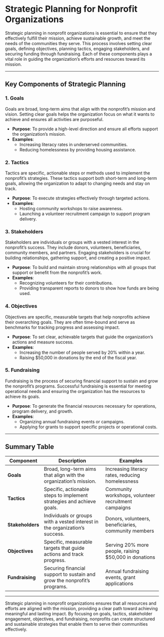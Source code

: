 # Strategic Planning for Nonprofit Organizations

Strategic planning in nonprofit organizations is essential to ensure that they effectively fulfill their mission, achieve sustainable growth, and meet the needs of the communities they serve. This process involves setting clear goals, defining objectives, planning tactics, engaging stakeholders, and securing funding through fundraising. Each of these components plays a vital role in guiding the organization’s efforts and resources toward its mission.

---

## Key Components of Strategic Planning

### 1. Goals
Goals are broad, long-term aims that align with the nonprofit’s mission and vision. Setting clear goals helps the organization focus on what it wants to achieve and ensures all activities are purposeful.

- **Purpose**: To provide a high-level direction and ensure all efforts support the organization’s mission.
- **Examples**:
  - Increasing literacy rates in underserved communities.
  - Reducing homelessness by providing housing assistance.

### 2. Tactics
Tactics are specific, actionable steps or methods used to implement the nonprofit’s strategies. These tactics support both short-term and long-term goals, allowing the organization to adapt to changing needs and stay on track.

- **Purpose**: To execute strategies effectively through targeted actions.
- **Examples**:
  - Hosting community workshops to raise awareness.
  - Launching a volunteer recruitment campaign to support program delivery.

### 3. Stakeholders
Stakeholders are individuals or groups with a vested interest in the nonprofit’s success. They include donors, volunteers, beneficiaries, community members, and partners. Engaging stakeholders is crucial for building relationships, gathering support, and creating a positive impact.

- **Purpose**: To build and maintain strong relationships with all groups that support or benefit from the nonprofit’s work.
- **Examples**:
  - Recognizing volunteers for their contributions.
  - Providing transparent reports to donors to show how funds are being used.

### 4. Objectives
Objectives are specific, measurable targets that help nonprofits achieve their overarching goals. They are often time-bound and serve as benchmarks for tracking progress and assessing impact.

- **Purpose**: To set clear, achievable targets that guide the organization’s actions and measure success.
- **Examples**:
  - Increasing the number of people served by 20% within a year.
  - Raising $50,000 in donations by the end of the fiscal year.

### 5. Fundraising
Fundraising is the process of securing financial support to sustain and grow the nonprofit’s programs. Successful fundraising is essential for meeting operational needs and ensuring the organization has the resources to achieve its goals.

- **Purpose**: To generate the financial resources necessary for operations, program delivery, and growth.
- **Examples**:
  - Organizing annual fundraising events or campaigns.
  - Applying for grants to support specific projects or operational costs.

---

## Summary Table

| **Component**  | **Description**                                                                                   | **Examples**                                                                                           |
|----------------|---------------------------------------------------------------------------------------------------|-------------------------------------------------------------------------------------------------------|
| **Goals**      | Broad, long-term aims that align with the organization’s mission.                                 | Increasing literacy rates, reducing homelessness                                                     |
| **Tactics**    | Specific, actionable steps to implement strategies and achieve goals.                             | Community workshops, volunteer recruitment campaigns                                                 |
| **Stakeholders** | Individuals or groups with a vested interest in the organization’s success.                    | Donors, volunteers, beneficiaries, community members                                                 |
| **Objectives** | Specific, measurable targets that guide actions and track progress.                               | Serving 20% more people, raising $50,000 in donations                                                |
| **Fundraising** | Securing financial support to sustain and grow the nonprofit’s programs.                        | Annual fundraising events, grant applications                                                        |

---

Strategic planning in nonprofit organizations ensures that all resources and efforts are aligned with the mission, providing a clear path toward achieving meaningful and lasting impact. By focusing on goals, tactics, stakeholder engagement, objectives, and fundraising, nonprofits can create structured and sustainable strategies that enable them to serve their communities effectively.
